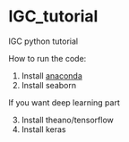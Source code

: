# IGC_tutorial
IGC python tutorial

How to run the code:

1. Install <a href = 'https://www.continuum.io/downloads'>anaconda</a>
2. Install seaborn

If you want deep learning part

3. Install theano/tensorflow
4. Install keras

